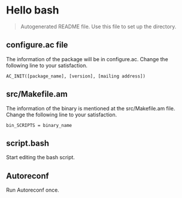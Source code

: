 # Hello bash

> Autogenerated README file. Use this file to set up the directory.

## configure.ac file

The information of the package will be in configure.ac. Change the following
line to your satisfaction.

```
AC_INIT([package_name], [version], [mailing address])
```

## src/Makefile.am

The information of the binary is mentioned at the src/Makefile.am file. Change
the following line to your satisfaction.

```
bin_SCRIPTS = binary_name
```

## script.bash

Start editing the bash script.

## Autoreconf

Run Autoreconf once.
